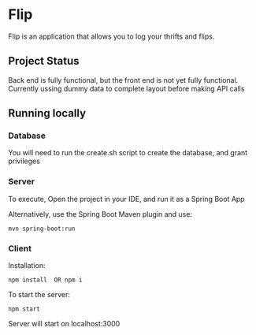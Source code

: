 # Flip

Flip is an application that allows you to log your thrifts and flips. 

## Project Status

Back end is fully functional, but the front end is not yet fully functional. Currently ussing dummy data to complete layout before making API calls

## Running locally

### Database

You will need to run the create.sh script to create the database, and grant privileges

### Server

To execute,  Open the project in your IDE, and run it as a Spring Boot App

Alternatively, use the Spring Boot Maven plugin and use: 
```
mvn spring-boot:run 
```

### Client

Installation: 
```
npm install  OR npm i
```

To start the server:
```
npm start
```

Server will start on localhost:3000



